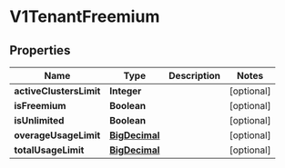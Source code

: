 # V1TenantFreemium

## Properties
Name | Type | Description | Notes
------------ | ------------- | ------------- | -------------
**activeClustersLimit** | **Integer** |  |  [optional]
**isFreemium** | **Boolean** |  |  [optional]
**isUnlimited** | **Boolean** |  |  [optional]
**overageUsageLimit** | [**BigDecimal**](BigDecimal.md) |  |  [optional]
**totalUsageLimit** | [**BigDecimal**](BigDecimal.md) |  |  [optional]
